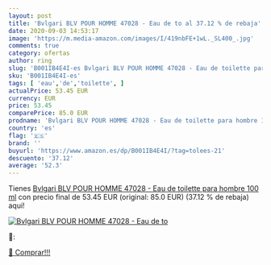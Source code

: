 ```yaml
---
layout: post
title: 'Bvlgari BLV POUR HOMME 47028 - Eau de to al 37.12 % de rebaja'
date: 2020-09-03 14:53:17
image: 'https://m.media-amazon.com/images/I/419nbFE+1wL._SL400_.jpg'
comments: true
category: ofertas
author: ring
slug: 'B001IB4E4I-es Bvlgari BLV POUR HOMME 47028 - Eau de toilette para hombre...'
sku: 'B001IB4E4I-es'
tags: [ 'eau','de','toilette', ]
actualPrice: 53.45 EUR
currency: EUR
price: 53.45
comparePrice: 85.0 EUR
prodname: 'Bvlgari BLV POUR HOMME 47028 - Eau de toilette para hombre 100 ml'
country: 'es'
flag: '🇪🇸'
brand: ''
buyurl: 'https://www.amazon.es/dp/B001IB4E4I/?tag=tolees-21'
descuento: '37.12'
average: '52.3'
---
```


Tienes [Bvlgari BLV POUR HOMME 47028 - Eau de toilette para hombre 100 ml](https://www.amazon.es/dp/B001IB4E4I/?tag=tolees-21) con precio final de  53.45 EUR (original: 85.0 EUR) (37.12 %  de rebaja) aqui!

[![Bvlgari BLV POUR HOMME 47028 - Eau de to](https://m.media-amazon.com/images/I/419nbFE+1wL._SL400_.jpg)](https://www.amazon.es/dp/B001IB4E4I/?tag=tolees-21)

🔎:


[🛒 Comprar!!!](https://www.amazon.es/dp/B001IB4E4I/?tag=tolees-21)
